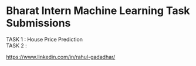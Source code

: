 # Bharat Intern Machine Learning Task Submissions

TASK 1 : House Price Prediction  
TASK 2 :     
  
https://www.linkedin.com/in/rahul-gadadhar/

